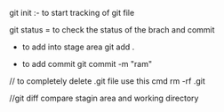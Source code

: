 git init
:- to start tracking of git file

git status
= to check the status of the brach and commit

- to add into stage area
  git add .

- to add commit
  git commit -m "ram"

// to completely delete .git file use this cmd
rm -rf .git

//git diff
compare stagin area and working directory
